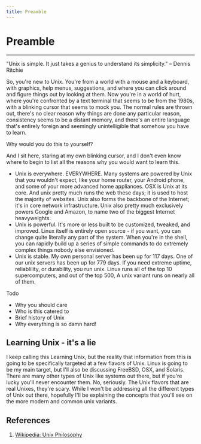 ```yaml
---
title: Preamble
---
```


Preamble
========

- - -
"Unix is simple. It just takes a genius to understand its simplicity." – Dennis Ritchie

So, you're new to Unix. You're from a world with a mouse and a keyboard, with
graphics, help menus, suggestions, and where you can click around and figure
things out by looking at them. Now you're in a world of hurt, where you're
confronted by a text terminal that seems to be from the 1980s, with a blinking
cursor that seems to mock you. The normal rules are thrown out, there's no clear
reason why things are done any particular reason, consistency seems to be a
distant memory, and there's an entire language that's entirely foreign and
seemingly unintelligible that somehow you have to learn.

Why would you do this to yourself?

And I sit here, staring at my own blinking cursor, and I don't even know where
to begin to list all the reasons why you would want to learn this.

 * Unix is everywhere. EVERYWHERE. Many systems are powered by Unix that you
   wouldn't expect, like your home router, your Android phone, and some of your
   more advanced home appliances. OSX is Unix at its core. And unix pretty much
   runs the web these days; it is used to host the majority of websites. Unix
   also forms the backbone of the Internet; it's in core network infrastructure.
   Unix also pretty much exclusively powers Google and Amazon, to name two of
   the biggest Internet heavyweights.
 * Unix is powerful. It's more or less built to be customized, tweaked, and
   improved. Linux itself is entirely open source - if you want, you can change
   quite literally any part of the system. When you're in the shell, you can
   rapidly build up a series of simple commands to do extremely complex things
   nobody else envisioned.
 * Unix is stable. My own personal server has been up for 117 days. One of our
   unix servers has been up for 779 days. If you need extreme uptime,
   reliablility, or durability, you run unix. Linux runs all of the top 10
   supercomputers, and out of the top 500, A unix variant runs on nearly all of
   them.

Todo

 * Why you should care
 * Who is this catered to
 * Brief history of Unix
 * Why everything is so damn hard!

Learning Unix - it's a lie
--------------------------

I keep calling this Learning Unix, but the reality that information from this
is going to be specifically targeted at a few flavors of Unix. Linux is going
to be my main target, but I'll also be discussing FreeBSD, OSX, and Solaris.
There are many other types of Unix like systems out there, but if you're lucky
you'll never encounter them. No, seriously. The Unix flavors that are real
Unixes, they're scary. While I won't be addressing all the different types of
Unix out there, hopefully I'll be explaining the concepts that you'll see on
the more modern and common unix variants.


References
----------

 1. [Wikipedia: Unix Philosophy](http://en.wikipedia.org/wiki/Unix_philosophy)
